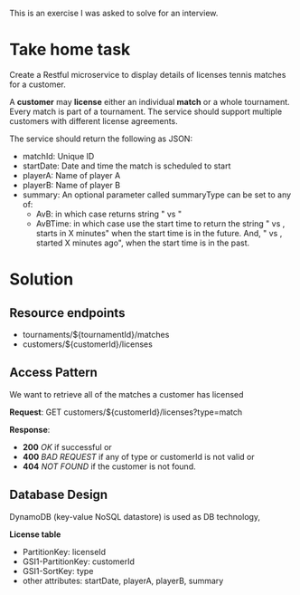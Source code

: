 This is an exercise I was asked to solve for an interview. 

# Take home task

Create a Restful microservice to display details of licenses tennis matches for a customer.

A **customer** may **license** either an individual **match** or a whole tournament. Every match is part of a tournament. The service should support multiple customers with different license agreements.

The service should return the following as JSON:

- matchId: Unique ID
- startDate: Date and time the match is scheduled to start
- playerA: Name of player A
- playerB: Name of player B
- summary: An optional parameter called summaryType can be set to any of:
    - AvB: in which case returns string "<playerA> vs <playerB>"
    - AvBTime: in which case use the start time to return the string "<playerA> vs <playerB>, starts in X minutes" when the start time is in the future. And, "<playerA> vs <playerB>, started X minutes ago", when the start time is in the past.

  
# Solution

## Resource endpoints
- tournaments/${tournamentId}/matches
- customers/${customerId}/licenses

## Access Pattern

We want to retrieve all of the matches a customer has licensed

**Request**: GET customers/${customerId}/licenses?type=match

**Response**: 
- **200** *OK* if successful or
- **400** *BAD REQUEST* if any of type or customerId is not valid or
- **404** *NOT FOUND* if the customer is not found.


## Database Design 

DynamoDB (key-value NoSQL datastore) is used as DB technology,

**License table**

- PartitionKey: licenseId
- GSI1-PartitionKey: customerId
- GSI1-SortKey: type
- other attributes: startDate, playerA, playerB, summary
